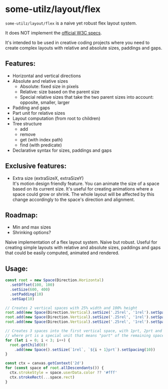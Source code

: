 # some-utilz/layout/flex

`some-utilz/layout/flex` is a naive yet robust flex layout system.

It does NOT implement the [official W3C specs](https://www.w3.org/TR/css-flexbox-1/).

It's intended to be used in creative coding projects where you need to create
complex layouts with relative and absolute sizes, paddings and gaps.

## Features:
- Horizontal and vertical directions
- Absolute and relative sizes
  - Absolute: fixed size in pixels
  - Relative: size based on the parent size
  - Special relative sizes that take the two parent sizes into account: opposite, smaller, larger
- Padding and gaps
- Part unit for relative sizes
- Layout computation (from root to children)
- Tree structure
  - add
  - remove
  - get (with index path)
  - find (with predicate)
- Declarative syntax for sizes, paddings and gaps

## Exclusive features:
- Extra size (extraSizeX, extraSizeY)  
  It's motion design friendly feature. You can animate the size of a space 
  based on its current size. It's useful for creating animations where a space
  could grow or shrink. The whole layout will be affected by this change 
  accordingly to the space's direction and alignment.  

## Roadmap:
- Min and max sizes
- Shrinking options?

Naive implementation of a flex layout system. Naive but robust. Useful for 
creating simple layouts with relative and absolute sizes, paddings and gaps 
that could be easily computed, animated and rendered.

## Usage:
```ts
const root = new Space(Direction.Horizontal)
  .setOffset(100, 100)
  .setSize(600, 400)
  .setPadding(10)
  .setGap(10)

// Creates 2 vertical spaces with 25% width and 100% height
root.add(new Space(Direction.Vertical).setSize('.25rel', '1rel').setSpacing(10).setUserData({ color: '#f00' }))
root.add(new Space(Direction.Vertical).setSize('.25rel', '1rel').setSpacing(10).setUserData({ color: '#f00' }))
root.add(new Space(Direction.Vertical).setSize('.25rel', '1rel').setSpacing(10).setUserData({ color: '#f00' }))

// Creates 3 spaces into the first vertical space, with 1prt, 2prt and 3prt height
// where prt is a special unit that means "part" of the remaining space
for (let i = 0; i < 3; i++) {
  root.getChild(0)!
    .add(new Space().setSize(`1rel`, `${i + 1}prt`).setSpacing(10))
}

const ctx = canvas.getContext('2d')
for (const space of root.allDescendants()) {
  ctx.strokeStyle = space.userData.color ?? '#fff'
  ctx.strokeRect(...space.rect)
}
```